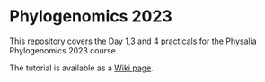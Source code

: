 # Phylogenomics 2023

This repository covers the Day 1,3 and 4 practicals for the Physalia Phylogenomics 2023 course.

The tutorial is available as a [Wiki page](https://github.com/Pas-Kapli/phylophysalia2023/wiki).
